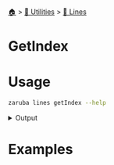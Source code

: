 <!--startTocHeader-->
[🏠](../../README.md) > [🔧 Utilities](../README.md) > [🚈 Lines](README.md)
# GetIndex
<!--endTocHeader-->


# Usage

<!--startCode-->
```bash
zaruba lines getIndex --help
```
 
<details>
<summary>Output</summary>
 
```````
Return index of matching the pattern

Usage:
  zaruba lines getIndex <jsonList> <patterns> [flags]

Flags:
  -h, --help   help for getIndex
```````
</details>
<!--endCode-->

# Examples



<!--startTocSubTopic-->
<!--endTocSubTopic-->